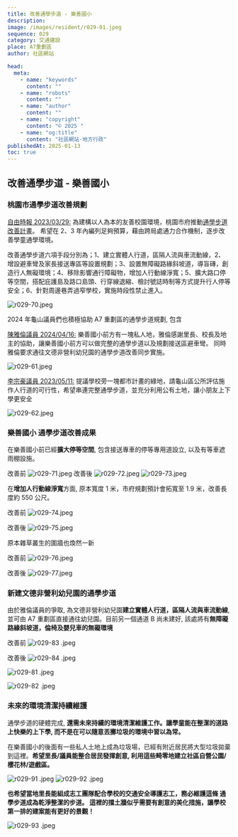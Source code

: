 ```yaml
---
title: 改善通學步道 - 樂善國小
description:
image: /images/resident/r029-01.jpeg
sequence: 029
category: 交通建設
place: A7重劃區
author: 社區網站

head:
  meta:
    - name: "keywords"
      content: ""
    - name: "robots"
      content: ""
    - name: "author"
      content: ""
    - name: "copyright"
      content: "© 2025 "
    - name: "og:title"
      content: "社區網站-地方行政"
publishedAt: 2025-01-13
toc: true
---
```


## 改善通學步道 - 樂善國小

### 桃園市通學步道改善規劃

<a href="https://news.ltn.com.tw/news/life/breakingnews/4255391">自由時報 2023/03/29:</a>
為建構以人為本的友善校園環境，桃園市府推動<a href="https://oram.tycg.gov.tw/cp.aspx?n=9225">通學步道改善計畫</a>。 希望在 2、3 年內編列足夠預算，藉由跨局處通力合作機制，逐步改善學童通學環境。

改善通學步道六項手段分別為；1、建立實體人行道，區隔人流與車流動線，2、增設避車彎及家長接送專區等設置規劃；3、設置無障礙路緣斜坡道，導盲磚，創造行人無礙環境；4、移除影響通行障礙物，增加人行動線淨寬；5、擴大路口停等空間，搭配庇護島及路口島頭、行穿線退縮、檢討號誌時制等方式提升行人停等安全；6、針對周邊巷弄過窄學校，實施時段性禁止進入。

![r029-70.jpeg](/images/resident/r029-70.jpeg)

2024 年龜山議員們也積極協助 A7 重劃區的通學步道規劃, 包含

<a href="https://www.facebook.com/share/p/1AihkANwkZ/">陳雅倫議員 2024/04/16:</a>
樂善國小前方有一塊私人地，雅倫感謝里長、校長及地主的協助，讓樂善國小前方可以做完整的通學步道以及規劃接送區避車彎。 同時雅倫要求通往文德非營利幼兒園的通學步道改善同步實施。

![r029-61.jpeg](/images/resident/r029-61.jpeg)

<a href="https://www.facebook.com/share/p/15ZuQN9jgh/">李宗豪議員 2023/05/11:</a>
提議學校旁一塊都市計畫的綠地，請龜山區公所評估施作人行道的可行性，希望串連完整通學步道，並充分利用公有土地，讓小朋友上下學更安全

![r029-62.jpeg](/images/resident/r029-62.jpeg)

### 樂善國小 通學步道改善成果

在樂善國小前已經**擴大停等空間**, 包含接送專車的停等專用道設立, 以及有等車遮雨棚設施。

改善前
![r029-71.jpeg](/images/resident/r029-71.jpeg)
改善後
![r029-72.jpeg](/images/resident/r029-72.jpeg)
![r029-73.jpeg](/images/resident/r029-73.jpeg)

在**增加人行動線淨寬**方面, 原本寬度 1 米，市府規劃預計會拓寬至 1.9 米，改善長度約 550 公尺。

改善前
![r029-74.jpeg](/images/resident/r029-74.jpeg)

改善後
![r029-75.jpeg](/images/resident/r029-75.jpeg)

原本雜草叢生的圍牆也煥然一新

改善前
![r029-76.jpeg](/images/resident/r029-76.jpeg)

改善後
![r029-77.jpeg](/images/resident/r029-77.jpeg)

### 新建文德非營利幼兒園的通學步道

由於雅倫議員的爭取, 為文德非營利幼兒園**建立實體人行道，區隔人流與車流動線**, 並可由 A7 重劃區直接通往幼兒園。目前另一個通道 B 尚未建好, 該處將有**無障礙路緣斜坡道，倫椅及嬰兒車的無礙環境**

改善前
![r029-83 .jpeg](/images/resident/r029-83.jpeg)

改善後
![r029-84 .jpeg](/images/resident/r029-84.jpeg)

![r029-81 .jpeg](/images/resident/r029-81.jpeg)

![r029-82 .jpeg](/images/resident/r029-82.jpeg)

### 未來的環境清潔持續維護

通學步道的硬體完成, **還需未來持續的環境清潔維護工作。讓學童能在整潔的道路上快樂的上下學, 而不是在可以隨意丟擲垃圾的環境中習以為常。**

在樂善國小的後面有一些私人土地上成為垃圾場，已經有附近居民將大型垃圾拋棄到這裡。**希望里長/議員能整合居民發揮創意, 利用這些畸零地建立社區自營公園/櫻花林/遊戲區。**

![r029-91 .jpeg](/images/resident/r029-91.jpeg)
![r029-92 .jpeg](/images/resident/r029-92.jpeg)

**也希望當地里長能組成志工團隊配合學校的交通安全導護志工，務必維護這條 通學步道成為乾淨整潔的步道。 這裡的擋土牆似乎需要有創意的美化措施，讓學校第一排的建案能有更好的景觀！**

![r029-93 .jpeg](/images/resident/r029-93.jpeg)
